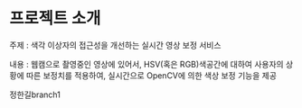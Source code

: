 # 프로젝트 소개

주제 : 색각 이상자의 접근성을 개선하는 실시간 영상 보정 서비스

내용 : 웹캠으로 촬영중인 영상에 있어서, HSV(혹은 RGB)색공간에 대하여 사용자의 상황에 따른 보정치를 적용하여, 실시간으로 OpenCV에 의한 색상 보정 기능을 제공

정한길branch1
